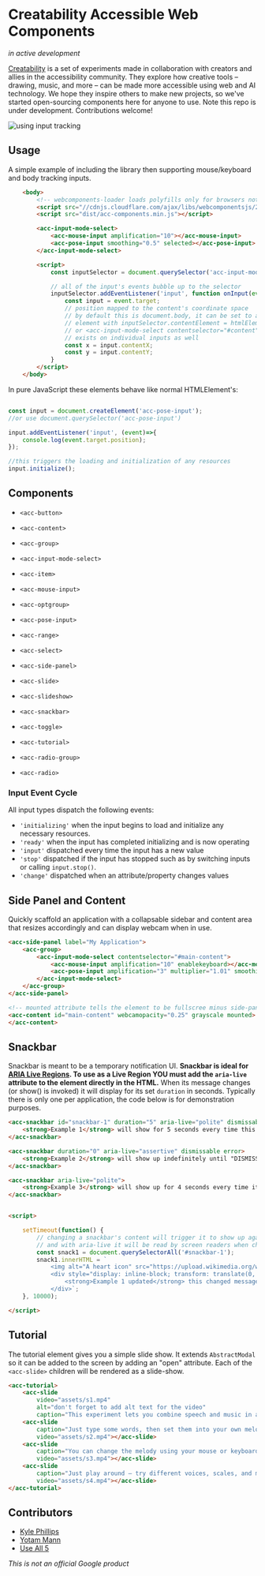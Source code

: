 # Creatability Accessible Web Components
_in active development_

[Creatability](https://experiments.withgoogle.com/collection/creatability) is a set of experiments made in collaboration with creators and allies in the accessibility community. They explore how creative tools – drawing, music, and more – can be made more accessible using web and AI technology. We hope they inspire others to make new projects, so we've started open-sourcing components here for anyone to use. Note this repo is under development. Contributions welcome!

![using input tracking](https://storage.googleapis.com/creatability-github/creatability-maher.gif)


## Usage

A simple example of including the library then supporting mouse/keyboard and body tracking inputs.

```html
    <body>
        <!-- webcomponents-loader loads polyfills only for browsers not supporting Shadow DOM -->
        <script src="//cdnjs.cloudflare.com/ajax/libs/webcomponentsjs/2.0.2/webcomponents-loader.js"></script>
        <script src="dist/acc-components.min.js"></script>

        <acc-input-mode-select>
            <acc-mouse-input amplification="10"></acc-mouse-input>
            <acc-pose-input smoothing="0.5" selected></acc-pose-input>
        </acc-input-mode-select>

        <script>
            const inputSelector = document.querySelector('acc-input-mode-select');

            // all of the input's events bubble up to the selector
            inputSelector.addEventListener('input', function onInput(event){
                const input = event.target;
                // position mapped to the content's coordinate space
                // by default this is document.body, it can be set to any
                // element with inputSelector.contentElement = htmlElement;
                // or <acc-input-mode-select contentselector="#content">
                // exists on individual inputs as well
                const x = input.contentX;
                const y = input.contentY;
            }
        </script>
    </body>
```

In pure JavaScript these elements behave like normal HTMLElement's:

```js

const input = document.createElement('acc-pose-input');
//or use document.querySelector('acc-pose-input')

input.addEventListener('input', (event)=>{
    console.log(event.target.position);
});

//this triggers the loading and initialization of any resources
input.initialize();

```

## Components

* `<acc-button>`
* `<acc-content>`
* `<acc-group>`
* `<acc-input-mode-select>`
* `<acc-item>`
* `<acc-mouse-input>`
* `<acc-optgroup>`
* `<acc-pose-input>`
* `<acc-range>`
* `<acc-select>`
* `<acc-side-panel>`
* `<acc-slide>`
* `<acc-slideshow>`
* `<acc-snackbar>`
* `<acc-toggle>`
* `<acc-tutorial>`

* `<acc-radio-group>`
* `<acc-radio>`


### Input Event Cycle
All input types dispatch the following events:

* `'initializing'` when the input begins to load and initialize any necessary resources.
* `'ready'` when the input has completed initializing and is now operating
* `'input'` dispatched every time the input has a new value
* `'stop'` dispatched if the input has stopped such as by switching inputs or calling `input.stop()`.
* `'change'` dispatched when an attribute/property changes values


## Side Panel and Content

Quickly scaffold an application with a collapsable sidebar and content area that resizes accordingly and can display webcam when in use.

```html
<acc-side-panel label="My Application">
    <acc-group>
        <acc-input-mode-select contentselector="#main-content">
            <acc-mouse-input amplification="10" enablekeyboard></acc-mouse-input>
            <acc-pose-input amplification="3" multiplier="1.01" smoothing="0.75" part="nose"></acc-pose-input>
        </acc-input-mode-select>
    </acc-group>
</acc-side-panel>

<!-- mounted attribute tells the element to be fullscree minus side-panel width -->
<acc-content id="main-content" webcamopacity="0.25" grayscale mounted>
</acc-content>
```

## Snackbar
Snackbar is meant to be a temporary notification UI. **Snackbar is ideal for [ARIA Live Regions](https://developer.mozilla.org/en-US/docs/Web/Accessibility/ARIA/ARIA_Live_Regions). To use as a Live Region YOU must add the `aria-live` attribute to the element directly in the HTML.** When its message changes (or show() is invoked) it will display for its set `duration` in seconds. Typically there is only one per application, the code below is for demonstration purposes.

```html
<acc-snackbar id="snackbar-1" duration="5" aria-live="polite" dismissable>
    <strong>Example 1</strong> will show for 5 seconds every time this content changes or until "DISMISS" is clicked
</acc-snackbar>

<acc-snackbar duration="0" aria-live="assertive" dismissable error>
    <strong>Example 2</strong> will show up indefinitely until "DISMISS" is clicked and will be styled boldly as an error alert.
</acc-snackbar>

<acc-snackbar aria-live="polite">
    <strong>Example 3</strong> will show up for 4 seconds every time its content changes.
</acc-snackbar>


<script>

    setTimeout(function() {
        // changing a snackbar's content will trigger it to show up again
        // and with aria-live it will be read by screen readers when changed
        const snack1 = document.querySelectorAll('#snackbar-1');
        snack1.innerHTML = `
            <img alt="A heart icon" src="https://upload.wikimedia.org/wikipedia/commons/thumb/c/c8/Love_Heart_symbol.svg/1000px-Love_Heart_symbol.svg.png" width="32">
            <div style="display: inline-block; transform: translate(0, -50%); padding-left: 8px;">
                <strong>Example 1 updated</strong> this changed message will get read by screen readers.
            </div>`;
    }, 10000);

</script>
```

## Tutorial

The tutorial element gives you a simple slide show. It extends `AbstractModal` so it can be added to the screen by adding an "open" attribute. Each of the `<acc-slide>` children will be rendered as a slide-show.

```html
<acc-tutorial>
    <acc-slide
        video="assets/s1.mp4"
        alt="don't forget to add alt text for the video"
        caption="This experiment lets you combine speech and music in a fun way."></acc-slide>
    <acc-slide
        caption="Just type some words, then set them into your own melody."
        video="assets/s2.mp4"></acc-slide>
    <acc-slide
        caption="You can change the melody using your mouse or keyboard."
        video="assets/s3.mp4"></acc-slide>
    <acc-slide
        caption="Just play around – try different voices, scales, and more."
        video="assets/s4.mp4"></acc-slide>
</acc-tutorial>
```

## Contributors
* [Kyle Phillips](https://github.com/hapticdata)
* [Yotam Mann](https://github.com/tambien)
* [Use All 5](https://github.com/useallfive)



_This is not an official Google product_



